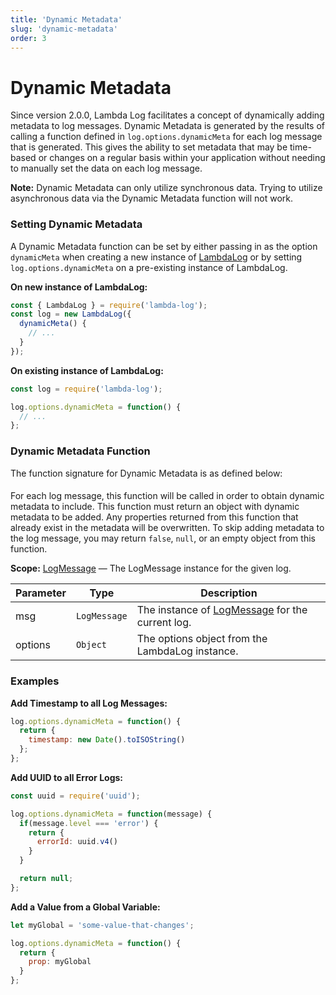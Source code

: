 ```yaml
---
title: 'Dynamic Metadata'
slug: 'dynamic-metadata'
order: 3
---
```


# Dynamic Metadata
Since version 2.0.0, Lambda Log facilitates a concept of dynamically adding metadata to log messages. Dynamic Metadata is generated by the results of calling a function defined in `log.options.dynamicMeta` for each log message that is generated. This gives the ability to set metadata that may be time-based or changes on a regular basis within your application without needing to manually set the data on each log message.

<alert type="warn">**Note:** Dynamic Metadata can only utilize synchronous data. Trying to utilize asynchronous data via the Dynamic Metadata function will not work.</alert>

### Setting Dynamic Metadata
A Dynamic Metadata function can be set by either passing in as the option `dynamicMeta` when creating a new instance of [LambdaLog](/docs/api#lambdalog) or by setting `log.options.dynamicMeta` on a pre-existing instance of LambdaLog.

**On new instance of LambdaLog:**
```js
const { LambdaLog } = require('lambda-log');
const log = new LambdaLog({
  dynamicMeta() {
    // ...
  }
});
```

**On existing instance of LambdaLog:**
```js
const log = require('lambda-log');

log.options.dynamicMeta = function() {
  // ...
};
```

### Dynamic Metadata Function
The function signature for Dynamic Metadata is as defined below:

#### <h type="function" text="function(msg, options)">
For each log message, this function will be called in order to obtain dynamic metadata to include. This function must return an object with dynamic metadata to be added. Any properties returned from this function that already exist in the metadata will be overwritten. To skip adding metadata to the log message, you may return `false`, `null`, or an empty object from this function.

**Scope:** [LogMessage](/docs/api#logmessage) — The LogMessage instance for the given log.

| Parameter | Type | Description |
| --------- | ---- | ----------- |
| msg | `LogMessage` | The instance of [LogMessage](/docs/api#logmessage) for the current log. |
| options | `Object` | The options object from the LambdaLog instance. |

### Examples

**Add Timestamp to all Log Messages:**
```js
log.options.dynamicMeta = function() {
  return {
    timestamp: new Date().toISOString()
  };
};
```

**Add UUID to all Error Logs:**
```js
const uuid = require('uuid');

log.options.dynamicMeta = function(message) {
  if(message.level === 'error') {
    return {
      errorId: uuid.v4()
    }
  }

  return null;
};
```

**Add a Value from a Global Variable:**
```js
let myGlobal = 'some-value-that-changes';

log.options.dynamicMeta = function() {
  return {
    prop: myGlobal
  }
};
```
